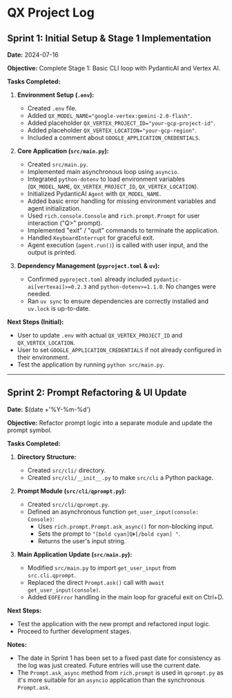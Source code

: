 # QX Project Log

## Sprint 1: Initial Setup & Stage 1 Implementation

**Date:** 2024-07-16

**Objective:** Complete Stage 1: Basic CLI loop with PydanticAI and Vertex AI.

**Tasks Completed:**

1.  **Environment Setup (`.env`):**
    *   Created `.env` file.
    *   Added `QX_MODEL_NAME="google-vertex:gemini-2.0-flash"`.
    *   Added placeholder `QX_VERTEX_PROJECT_ID="your-gcp-project-id"`.
    *   Added placeholder `QX_VERTEX_LOCATION="your-gcp-region"`.
    *   Included a comment about `GOOGLE_APPLICATION_CREDENTIALS`.

2.  **Core Application (`src/main.py`):**
    *   Created `src/main.py`.
    *   Implemented main asynchronous loop using `asyncio`.
    *   Integrated `python-dotenv` to load environment variables (`QX_MODEL_NAME`, `QX_VERTEX_PROJECT_ID`, `QX_VERTEX_LOCATION`).
    *   Initialized PydanticAI `Agent` with `QX_MODEL_NAME`.
    *   Added basic error handling for missing environment variables and agent initialization.
    *   Used `rich.console.Console` and `rich.prompt.Prompt` for user interaction ("Q>" prompt).
    *   Implemented "exit" / "quit" commands to terminate the application.
    *   Handled `KeyboardInterrupt` for graceful exit.
    *   Agent execution (`agent.run()`) is called with user input, and the output is printed.

3.  **Dependency Management (`pyproject.toml` & `uv`):**
    *   Confirmed `pyproject.toml` already included `pydantic-ai[vertexai]>=0.2.3` and `python-dotenv>=1.1.0`. No changes were needed.
    *   Ran `uv sync` to ensure dependencies are correctly installed and `uv.lock` is up-to-date.

**Next Steps (Initial):**

*   User to update `.env` with actual `QX_VERTEX_PROJECT_ID` and `QX_VERTEX_LOCATION`.
*   User to set `GOOGLE_APPLICATION_CREDENTIALS` if not already configured in their environment.
*   Test the application by running `python src/main.py`.

---

## Sprint 2: Prompt Refactoring & UI Update

**Date:** $(date +'%Y-%m-%d')

**Objective:** Refactor prompt logic into a separate module and update the prompt symbol.

**Tasks Completed:**

1.  **Directory Structure:**
    *   Created `src/cli/` directory.
    *   Created `src/cli/__init__.py` to make `src/cli` a Python package.

2.  **Prompt Module (`src/cli/qprompt.py`):**
    *   Created `src/cli/qprompt.py`.
    *   Defined an asynchronous function `get_user_input(console: Console)`:
        *   Uses `rich.prompt.Prompt.ask_async()` for non-blocking input.
        *   Sets the prompt to `"[bold cyan]Q⏵[/bold cyan] "`.
        *   Returns the user's input string.

3.  **Main Application Update (`src/main.py`):**
    *   Modified `src/main.py` to import `get_user_input` from `src.cli.qprompt`.
    *   Replaced the direct `Prompt.ask()` call with `await get_user_input(console)`.
    *   Added `EOFError` handling in the main loop for graceful exit on Ctrl+D.

**Next Steps:**

*   Test the application with the new prompt and refactored input logic.
*   Proceed to further development stages.

**Notes:**
*   The date in Sprint 1 has been set to a fixed past date for consistency as the log was just created. Future entries will use the current date.
*   The `Prompt.ask_async` method from `rich.prompt` is used in `qprompt.py` as it's more suitable for an `asyncio` application than the synchronous `Prompt.ask`.